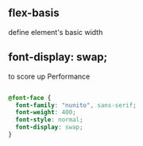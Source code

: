 ## flex-basis

define element's basic width

## font-display: swap;

to score up Performance

``` css

@font-face {
  font-family: "nunito", sans-serif;
  font-weight: 400;
  font-style: normal;
  font-display: swap;
}

```